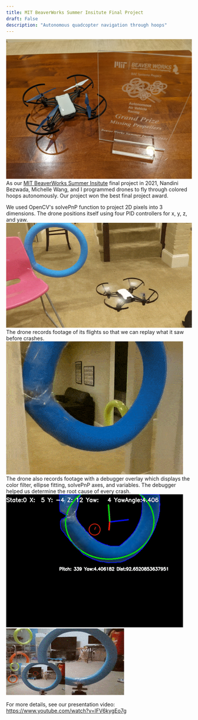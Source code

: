 ```yaml
---
title: MIT BeaverWorks Summer Insitute Final Project
draft: False
description: "Autonomous quadcopter navigation through hoops"
---
```


![Missing Propellers](images/missing_props_prize.jpg)
As our [MIT BeaverWorks Summer Insitute](https://beaverworks.ll.mit.edu/CMS/bw/bwsi) final project in 2021, Nandini Bezwada, Michelle Wang, and I programmed drones to fly through colored hoops autonomously. Our project won the best final project award.

We used OpenCV's solvePnP function to project 2D pixels into 3 dimensions. The drone positions itself using four PID controllers for x, y, z, and yaw. 
![Unmasked](images/bwsi_3pv.gif)
The drone records footage of its flights so that we can replay what it saw before crashes.
![Corner](images/corner_compressed.gif)
The drone also records footage with a debugger overlay which displays the color filter, ellipse fitting, solvePnP axes, and variables. The debugger helped us determine the root cause of every crash.
![Masked](images/masked.gif)
![Overlay](images/bwsi_overlay.gif)

For more details, see our presentation video:
https://www.youtube.com/watch?v=lFV6kygEo7g
